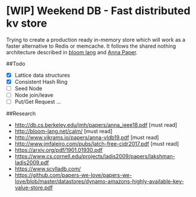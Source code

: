 # [WIP] Weekend DB - Fast distributed kv store

Trying to create a production ready in-memory store which will work as a faster alternative to Redis or memcache. It follows the shared nothing architecture described in [bloom lang](http://bloom-lang.net/calm/) and [Anna Paper](https://dsf.berkeley.edu/jmh/papers/anna_ieee18.pdf). 

##Todo

- [x] Lattice data structures
- [x] Consistent Hash Ring
- [ ] Seed Node
- [ ] Node join/leave
- [ ] Put/Get Request
...

##Research

- http://db.cs.berkeley.edu/jmh/papers/anna_ieee18.pdf [must read]
- http://bloom-lang.net/calm/ [must read]
- http://www.vikrams.io/papers/anna-vldb19.pdf [must read]
- http://www.jmfaleiro.com/pubs/latch-free-cidr2017.pdf [must read]
- https://arxiv.org/pdf/1901.01930.pdf
- https://www.cs.cornell.edu/projects/ladis2009/papers/lakshman-ladis2009.pdf
- https://www.scylladb.com/
- https://github.com/papers-we-love/papers-we-love/blob/master/datastores/dynamo-amazons-highly-available-key-value-store.pdf
